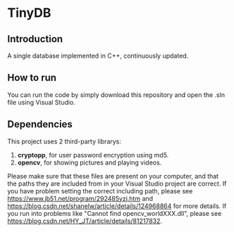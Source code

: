 # TinyDB

## Introduction
A single database implemented in C++, continuously updated.

## How to run
You can run the code by simply download this repository and open the .sln file using Visual Studio.

## Dependencies
This project uses 2 third-party librarys: 
1. **cryptopp**, for user password encryption using md5.
2. **opencv**, for showing pictures and playing videos.

Please make sure that these files are present on your computer, and that the paths they are included from in your Visual Studio project are correct.
If you have problem setting the correct including path, please see https://www.jb51.net/program/292485yzj.htm and https://blog.csdn.net/shanelw/article/details/124968864 for more details.
If you run into problems like "Cannot find opencv_worldXXX.dll", please see https://blog.csdn.net/HY_JT/article/details/81217832.
